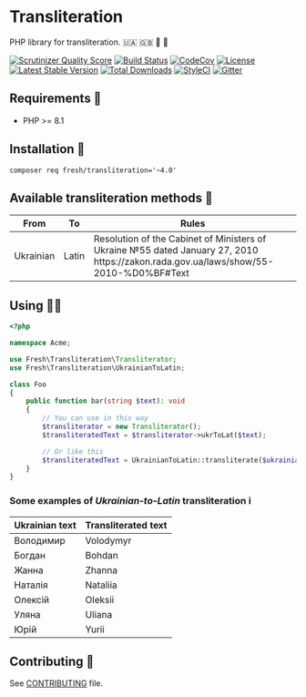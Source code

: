 # Transliteration

PHP library for transliteration. 🇺🇦 🇬🇧 🔡 🐘

[![Scrutinizer Quality Score](https://img.shields.io/scrutinizer/g/fre5h/transliteration-php.svg?style=flat-square)](https://scrutinizer-ci.com/g/fre5h/transliteration-php/)
[![Build Status](https://img.shields.io/github/workflow/status/fre5h/transliteration-php/CI/main?style=flat-square)](https://github.com/fre5h/transliteration-php/actions?query=workflow%3ACI+branch%3Amain+)
[![CodeCov](https://img.shields.io/codecov/c/github/fre5h/transliteration-php.svg?style=flat-square)](https://codecov.io/github/fre5h/transliteration-php)
[![License](https://img.shields.io/packagist/l/fresh/transliteration.svg?style=flat-square)](https://packagist.org/packages/fresh/transliteration)
[![Latest Stable Version](https://img.shields.io/packagist/v/fresh/transliteration.svg?style=flat-square)](https://packagist.org/packages/fresh/transliteration)
[![Total Downloads](https://img.shields.io/packagist/dt/fresh/transliteration.svg?style=flat-square)](https://packagist.org/packages/fresh/transliteration)
[![StyleCI](https://styleci.io/repos/15205247/shield?style=flat-square)](https://styleci.io/repos/15205247)
[![Gitter](https://img.shields.io/badge/gitter-join%20chat-brightgreen.svg?style=flat-square)](https://gitter.im/fre5h/transliteration-php)

## Requirements 🧐

* PHP >= 8.1

## Installation 🌱

```composer req fresh/transliteration='~4.0'```

## Available transliteration methods 🎁

<table>
    <thead>
        <tr>
            <th>From</th>
            <th>To</th>
            <th>Rules</th>
        </tr>
    </thead>
    <tbody>
        <tr>
            <td>Ukrainian</td>
            <td>Latin</td>
            <td>
                Resolution of the Cabinet of Ministers of Ukraine №55 dated January 27, 2010
                <br />
                https://zakon.rada.gov.ua/laws/show/55-2010-%D0%BF#Text
            </td>
        </tr>
    </tbody>
</table>

## Using 👨‍🎓

```php
<?php

namespace Acme;

use Fresh\Transliteration\Transliterator;
use Fresh\Transliteration\UkrainianToLatin;

class Foo
{
    public function bar(string $text): void
    {
        // You can use in this way
        $transliterator = new Transliterator();
        $transliteratedText = $transliterator->ukrToLat($text);

        // Or like this
        $transliteratedText = UkrainianToLatin::transliterate($ukrainianText);
    }
}
```

### Some examples of *Ukrainian-to-Latin* transliteration ℹ️

<table>
    <thead>
        <tr>
            <th>Ukrainian text</th>
            <th>Transliterated text</th>
        </tr>
    </thead>
    <tbody>
        <tr>
            <td>Володимир</td>
            <td>Volodymyr</td>
        </tr>
        <tr>
            <td>Богдан</td>
            <td>Bohdan</td>
        </tr>
        <tr>
            <td>Жанна</td>
            <td>Zhanna</td>
        </tr>
        <tr>
            <td>Наталія</td>
            <td>Nataliia</td>
        </tr>
        <tr>
            <td>Олексій</td>
            <td>Oleksii</td>
        </tr>
        <tr>
            <td>Уляна</td>
            <td>Uliana</td>
        </tr>
        <tr>
            <td>Юрій</td>
            <td>Yurii</td>
        </tr>
    </tbody>
</table>

## Contributing 🤝

See [CONTRIBUTING](https://github.com/fre5h/transliteration/blob/master/.github/CONTRIBUTING.md) file.
